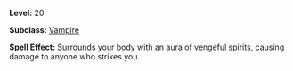 <!-- TITLE: Spell: Banshee Aura -->
<!-- SUBTITLE:  -->

**Level:** 20

**Subclass:** [Vampire](vampire)

**Spell Effect:** Surrounds your body with an aura of vengeful spirits, causing damage to anyone who strikes you.